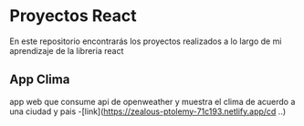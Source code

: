 # Proyectos React

En este repositorio encontrarás los proyectos realizados a lo largo de mi aprendizaje de la libreria react

## App Clima

app web que consume api de openweather y muestra el clima de acuerdo a una ciudad y pais -[link](https://zealous-ptolemy-71c193.netlify.app/cd ..)
